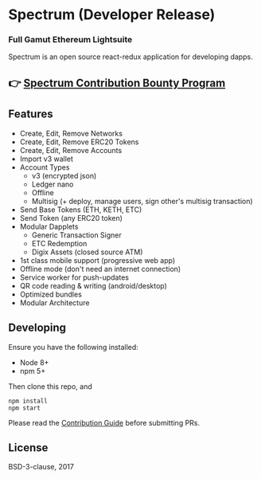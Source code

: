 # Spectrum (Developer Release)

### Full Gamut Ethereum Lightsuite

Spectrum is an open source react-redux application for developing dapps.

## 👉 [Spectrum Contribution Bounty Program](https://github.com/spectrum/spectrum/wiki/Spectrum-Contribution-Bounty-Program)

## Features

* Create, Edit, Remove Networks
* Create, Edit, Remove ERC20 Tokens
* Create, Edit, Remove Accounts
* Import v3 wallet
* Account Types
  * v3 (encrypted json)
  * Ledger nano
  * Offline
  * Multisig (+ deploy, manage users, sign other's multisig transaction)
* Send Base Tokens (ETH, KETH, ETC)
* Send Token (any ERC20 token)
* Modular Dapplets
  * Generic Transaction Signer
  * ETC Redemption
  * Digix Assets (closed source ATM)
* 1st class mobile support (progressive web app)
* Offline mode (don't need an internet connection)
* Service worker for push-updates
* QR code reading & writing (android/desktop)
* Optimized bundles
* Modular Architecture

## Developing

Ensure you have the following installed:

* Node 8+
* npm 5+

Then clone this repo, and

```
npm install
npm start
```

Please read the [Contribution Guide](https://github.com/spectrum/spectrum/wiki/Contribution-Guide) before submitting PRs.

## License

BSD-3-clause, 2017
